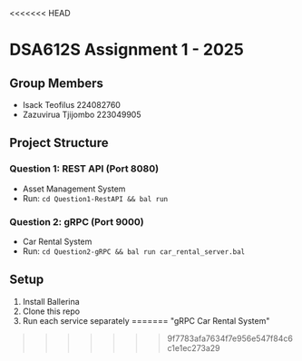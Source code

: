 <<<<<<< HEAD
# DSA612S Assignment 1 - 2025

## Group Members
- Isack Teofilus 224082760
- Zazuvirua Tjijombo 223049905

## Project Structure

### Question 1: REST API (Port 8080)
- Asset Management System
- Run: `cd Question1-RestAPI && bal run`

### Question 2: gRPC (Port 9000)  
- Car Rental System
- Run: `cd Question2-gRPC && bal run car_rental_server.bal`

## Setup
1. Install Ballerina
2. Clone this repo
3. Run each service separately
=======
"gRPC Car Rental System"
>>>>>>> 9f7783afa7634f7e956e547f84c6c1e1ec273a29
